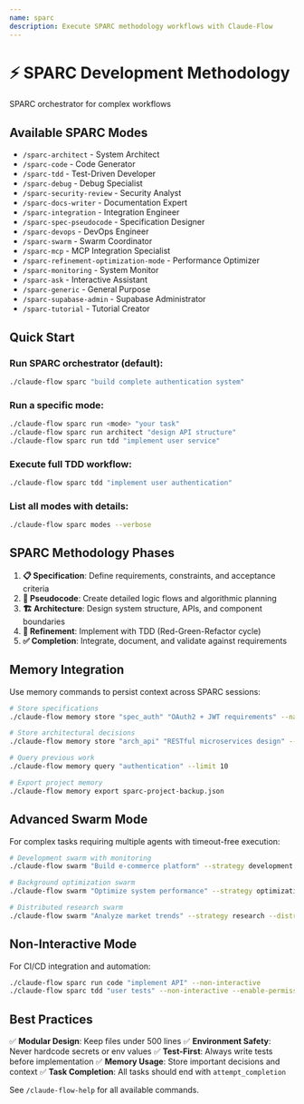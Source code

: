 ```yaml
---
name: sparc
description: Execute SPARC methodology workflows with Claude-Flow
---
```


# ⚡️ SPARC Development Methodology

SPARC orchestrator for complex workflows



## Available SPARC Modes

- `/sparc-architect` - System Architect
- `/sparc-code` - Code Generator
- `/sparc-tdd` - Test-Driven Developer
- `/sparc-debug` - Debug Specialist
- `/sparc-security-review` - Security Analyst
- `/sparc-docs-writer` - Documentation Expert
- `/sparc-integration` - Integration Engineer
- `/sparc-spec-pseudocode` - Specification Designer
- `/sparc-devops` - DevOps Engineer
- `/sparc-swarm` - Swarm Coordinator
- `/sparc-mcp` - MCP Integration Specialist
- `/sparc-refinement-optimization-mode` - Performance Optimizer
- `/sparc-monitoring` - System Monitor
- `/sparc-ask` - Interactive Assistant
- `/sparc-generic` - General Purpose
- `/sparc-supabase-admin` - Supabase Administrator
- `/sparc-tutorial` - Tutorial Creator

## Quick Start

### Run SPARC orchestrator (default):
```bash
./claude-flow sparc "build complete authentication system"
```

### Run a specific mode:
```bash
./claude-flow sparc run <mode> "your task"
./claude-flow sparc run architect "design API structure"
./claude-flow sparc run tdd "implement user service"
```

### Execute full TDD workflow:
```bash
./claude-flow sparc tdd "implement user authentication"
```

### List all modes with details:
```bash
./claude-flow sparc modes --verbose
```

## SPARC Methodology Phases

1. **📋 Specification**: Define requirements, constraints, and acceptance criteria
2. **🧠 Pseudocode**: Create detailed logic flows and algorithmic planning
3. **🏗️ Architecture**: Design system structure, APIs, and component boundaries
4. **🔄 Refinement**: Implement with TDD (Red-Green-Refactor cycle)
5. **✅ Completion**: Integrate, document, and validate against requirements

## Memory Integration

Use memory commands to persist context across SPARC sessions:
```bash
# Store specifications
./claude-flow memory store "spec_auth" "OAuth2 + JWT requirements" --namespace spec

# Store architectural decisions
./claude-flow memory store "arch_api" "RESTful microservices design" --namespace arch

# Query previous work
./claude-flow memory query "authentication" --limit 10

# Export project memory
./claude-flow memory export sparc-project-backup.json
```

## Advanced Swarm Mode

For complex tasks requiring multiple agents with timeout-free execution:
```bash
# Development swarm with monitoring
./claude-flow swarm "Build e-commerce platform" --strategy development --monitor --review

# Background optimization swarm
./claude-flow swarm "Optimize system performance" --strategy optimization --background

# Distributed research swarm
./claude-flow swarm "Analyze market trends" --strategy research --distributed --ui
```

## Non-Interactive Mode

For CI/CD integration and automation:
```bash
./claude-flow sparc run code "implement API" --non-interactive
./claude-flow sparc tdd "user tests" --non-interactive --enable-permissions
```

## Best Practices

✅ **Modular Design**: Keep files under 500 lines
✅ **Environment Safety**: Never hardcode secrets or env values
✅ **Test-First**: Always write tests before implementation
✅ **Memory Usage**: Store important decisions and context
✅ **Task Completion**: All tasks should end with `attempt_completion`

See `/claude-flow-help` for all available commands.
